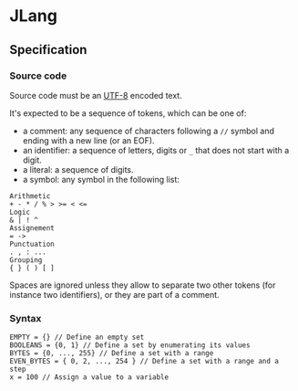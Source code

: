 # JLang

## Specification

### Source code

Source code must be an [UTF-8](https://en.wikipedia.org/wiki/UTF-8) encoded text.

It's expected to be a sequence of tokens, which can be one of:
- a comment: any sequence of characters following a `//` symbol and ending with a new line (or an EOF).
- an identifier: a sequence of letters, digits or `_` that does not start with a digit.
- a literal: a sequence of digits.
- a symbol: any symbol in the following list:
```
Arithmetic
+ - * / % > >= < <=
Logic
& | ! ^
Assignement
= ->
Punctuation
. , : ...
Grouping
{ } ( ) [ ]
```

Spaces are ignored unless they allow to separate two other tokens (for instance two identifiers), or they are part of a comment.

### Syntax

```jlang
EMPTY = {} // Define an empty set
BOOLEANS = {0, 1} // Define a set by enumerating its values
BYTES = {0, ..., 255} // Define a set with a range
EVEN_BYTES = { 0, 2, ..., 254 } // Define a set with a range and a step
x = 100 // Assign a value to a variable
```
